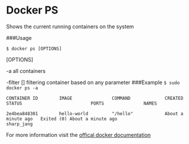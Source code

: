 # Docker PS

Shows the current running containers on the system

###Usage

```$ docker ps [OPTIONS]```

[OPTIONS]

-a all containers

-filter [] filtering container based on any parameter
###Example
```$ sudo docker ps -a```

    CONTAINER ID        IMAGE               COMMAND             CREATED              STATUS                          PORTS               NAMES

    2e4bea848301        hello-world         "/hello"            About a minute ago   Exited (0) About a minute ago                       sharp_jang

For more information visit the [offical docker documentation]( https://docs.docker.com/reference/commandline/ps/) 